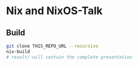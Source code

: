# Nix and NixOS-Talk

## Build
```bash
git clone THIS_REPO_URL --recursive
nix-build
# result/ will contain the complete presentation
```
